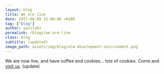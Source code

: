 ```yaml
---
layout: blog
title: We are live
date: 2017-08-09 15:00:00 +0100
tag: ["blog"]
author: yarilabs
permalink: /blogs/we-are-live
class: blog
subtitle: (updated)
image_path: assets/img/blog/elm-development-environment.png
---
```

We are now live, and have coffee and cookies... lots of cookies. Come and [visit us](/about/contact). (update)

